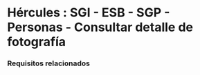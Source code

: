 # Hércules : SGI \- ESB \- SGP \- Personas \- Consultar detalle de fotografía



### Requisitos relacionados






